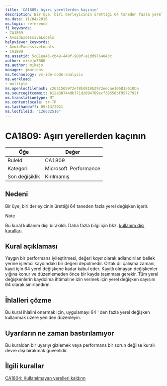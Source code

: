 ```yaml
---
title: 'CA1809: Aşırı yerellerden kaçının'
description: Bir üye, biri derleyicinin ürettiği 64 taneden fazla yerel değişken içerir.
ms.date: 11/04/2016
ms.topic: reference
f1_keywords:
- CA1809
- AvoidExcessiveLocals
helpviewer_keywords:
- AvoidExcessiveLocals
- CA1809
ms.assetid: 5c81ea43-cb49-448f-980f-a1dd9764043c
author: mikejo5000
ms.author: mikejo
manager: jmartens
ms.technology: vs-ide-code-analysis
ms.workload:
- multiple
ms.openlocfilehash: c2631505972ef8bd818b2972eecae10681a610ba
ms.sourcegitcommit: b12a38744db371d2894769ecf305585f9577792f
ms.translationtype: MT
ms.contentlocale: tr-TR
ms.lasthandoff: 09/13/2021
ms.locfileid: "126632516"
---
```

# <a name="ca1809-avoid-excessive-locals"></a>CA1809: Aşırı yerellerden kaçının

|Öğe|Değer|
|-|-|
|RuleId|CA1809|
|Kategori|Microsoft. Performance|
|Son değişiklik|Kırılmamış|

## <a name="cause"></a>Nedeni
Bir üye, biri derleyicinin ürettiği 64 taneden fazla yerel değişken içerir.

> [!NOTE]
> Bu kural kullanım dışı bırakıldı. Daha fazla bilgi için bkz. [kullanım dışı kuralları](fxcop-unported-deprecated-rules.md).

## <a name="rule-description"></a>Kural açıklaması
Yaygın bir performans iyileştirmesi, değeri *kayıt* olarak adlandırılan bellek yerine işlemci kaydındaki bir değeri depolmedir. Ortak dil çalışma zamanı, kayıt için 64 yerel değişkene kadar kabul eder. Kayıtlı olmayan değişkenler yığına konur ve düzenlemeden önce bir kayda taşınması gerekir. Tüm yerel değişkenlerin kaydolma ihtimaline izin vermek için yerel değişken sayısını 64 olarak sınırlandırın.

## <a name="how-to-fix-violations"></a>İhlalleri çözme
Bu kural ihlalini onarmak için, uygulamayı 64 ' den fazla yerel değişken kullanmak üzere yeniden düzenleyin.

## <a name="when-to-suppress-warnings"></a>Uyarıların ne zaman bastırılamıyor
Bu kuraldan bir uyarıyı gizlemek veya performans bir sorun değilse kuralı devre dışı bırakmak güvenlidir.

## <a name="related-rules"></a>İlgili kurallar
[CA1804: Kullanılmayan yerelleri kaldırın](../code-quality/ca1804.md)
